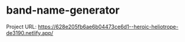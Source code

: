 # band-name-generator
Project URL: https://628e205fb6ae6b04473ce6d1--heroic-heliotrope-de3190.netlify.app/
